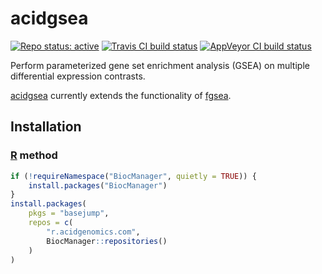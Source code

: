# acidgsea

[![Repo status: active](https://www.repostatus.org/badges/latest/active.svg)](https://www.repostatus.org/#active)
[![Travis CI build status](https://travis-ci.com/acidgenomics/acidgsea.svg?branch=master)](https://travis-ci.com/acidgenomics/acidgsea)
[![AppVeyor CI build status](https://ci.appveyor.com/api/projects/status/fa5hpl1hbf4memee/branch/master?svg=true)](https://ci.appveyor.com/project/mjsteinbaugh/acidgsea/branch/master)

Perform parameterized gene set enrichment analysis (GSEA) on multiple differential expression contrasts.

[acidgsea][] currently extends the functionality of [fgsea][].

## Installation

### [R][] method

```r
if (!requireNamespace("BiocManager", quietly = TRUE)) {
    install.packages("BiocManager")
}
install.packages(
    pkgs = "basejump",
    repos = c(
        "r.acidgenomics.com",
        BiocManager::repositories()
    )
)
```

[acidgsea]: https://acidgsea.acidgenomics.com/
[fgsea]: https://bioconductor.org/packages/fgsea/
[r]: https://www.r-project.org
